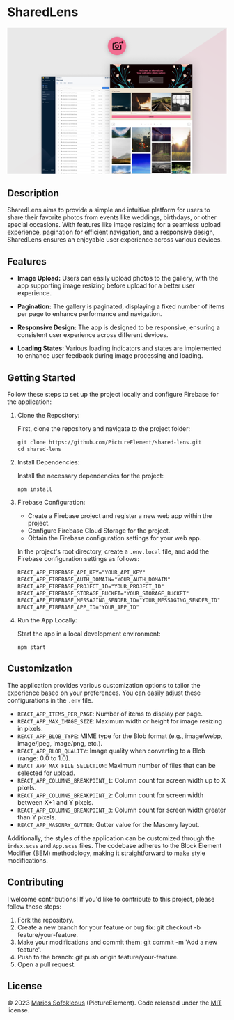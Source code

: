 # SharedLens

![Banner Image](banner.png)

## Description

SharedLens aims to provide a simple and intuitive platform for users to share their favorite photos from events like weddings, birthdays, or other special occasions. With features like image resizing for a seamless upload experience, pagination for efficient navigation, and a responsive design, SharedLens ensures an enjoyable user experience across various devices.

## Features

- **Image Upload:**
  Users can easily upload photos to the gallery, with the app supporting image resizing before upload for a better user experience.

- **Pagination:**
  The gallery is paginated, displaying a fixed number of items per page to enhance performance and navigation.

- **Responsive Design:**
  The app is designed to be responsive, ensuring a consistent user experience across different devices.

- **Loading States:**
  Various loading indicators and states are implemented to enhance user feedback during image processing and loading.

## Getting Started

Follow these steps to set up the project locally and configure Firebase for the application:

1. Clone the Repository:
    
    First, clone the repository and navigate to the project folder:

    ```
    git clone https://github.com/PictureElement/shared-lens.git
    cd shared-lens
    ```

2. Install Dependencies:

    Install the necessary dependencies for the project:

    ```
    npm install
    ```

3. Firebase Configuration:

    - Create a Firebase project and register a new web app within the project.
    - Configure Firebase Cloud Storage for the project.
    - Obtain the Firebase configuration settings for your web app.

    In the project's root directory, create a `.env.local` file, and add the Firebase configuration settings as follows:

    ```
    REACT_APP_FIREBASE_API_KEY="YOUR_API_KEY"
    REACT_APP_FIREBASE_AUTH_DOMAIN="YOUR_AUTH_DOMAIN"
    REACT_APP_FIREBASE_PROJECT_ID="YOUR_PROJECT_ID"
    REACT_APP_FIREBASE_STORAGE_BUCKET="YOUR_STORAGE_BUCKET"
    REACT_APP_FIREBASE_MESSAGING_SENDER_ID="YOUR_MESSAGING_SENDER_ID"
    REACT_APP_FIREBASE_APP_ID="YOUR_APP_ID"
    ```

4. Run the App Locally:

    Start the app in a local development environment:

    ```
    npm start
    ```

## Customization

The application provides various customization options to tailor the experience based on your preferences. You can easily adjust these configurations in the `.env` file.

- `REACT_APP_ITEMS_PER_PAGE`: Number of items to display per page.
- `REACT_APP_MAX_IMAGE_SIZE`: Maximum width or height for image resizing in pixels.
- `REACT_APP_BLOB_TYPE`: MIME type for the Blob format (e.g., image/webp, image/jpeg, image/png, etc.).
- `REACT_APP_BLOB_QUALITY`: Image quality when converting to a Blob (range: 0.0 to 1.0).
- `REACT_APP_MAX_FILE_SELECTION`: Maximum number of files that can be selected for upload.
- `REACT_APP_COLUMNS_BREAKPOINT_1`: Column count for screen width up to X pixels.
- `REACT_APP_COLUMNS_BREAKPOINT_2`: Column count for screen width between X+1 and Y pixels.
- `REACT_APP_COLUMNS_BREAKPOINT_3`: Column count for screen width greater than Y pixels.
- `REACT_APP_MASONRY_GUTTER`: Gutter value for the Masonry layout.

Additionally, the styles of the application can be customized through the `index.scss` and `App.scss` files. The codebase adheres to the Block Element Modifier (BEM) methodology, making it straightforward to make style modifications.

## Contributing

I welcome contributions! If you'd like to contribute to this project, please follow these steps:

1. Fork the repository.
2. Create a new branch for your feature or bug fix: git checkout -b feature/your-feature.
3. Make your modifications and commit them: git commit -m 'Add a new feature'.
4. Push to the branch: git push origin feature/your-feature.
5. Open a pull request.

## License

&copy; 2023 [Marios Sofokleous](https://www.msof.me/) (PictureElement). Code released under the [MIT](LICENSE.md) license.
